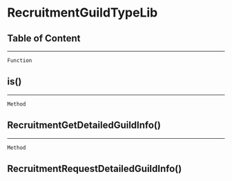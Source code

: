 RecruitmentGuildTypeLib
=======================

Table of Content
---------------- 

<!-- toc -->

------------------------------------------------------------------------

`Function`

is()
----

------------------------------------------------------------------------

`Method`

RecruitmentGetDetailedGuildInfo()
---------------------------------

------------------------------------------------------------------------

`Method`

RecruitmentRequestDetailedGuildInfo()
-------------------------------------
